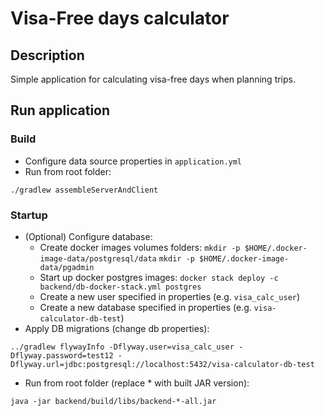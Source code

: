 # Visa-Free days calculator

## Description

Simple application for calculating visa-free days when planning trips.

## Run application

### Build
 - Configure data source properties in `application.yml`
 - Run from root folder:

```./gradlew assembleServerAndClient```

### Startup
 - (Optional) Configure database:
    - Create docker images volumes folders:
    `mkdir -p $HOME/.docker-image-data/postgresql/data`
    `mkdir -p $HOME/.docker-image-data/pgadmin`
    - Start up docker postgres images:
    ```docker stack deploy -c backend/db-docker-stack.yml postgres```
    - Create a new user specified in properties (e.g. `visa_calc_user`)
    - Create a new database specified in properties (e.g. `visa-calculator-db-test`)
 - Apply DB migrations (change db properties):
 
 ```../gradlew flywayInfo -Dflyway.user=visa_calc_user -Dflyway.password=test12 -Dflyway.url=jdbc:postgresql://localhost:5432/visa-calculator-db-test```
 - Run from root folder (replace * with built JAR version):

```java -jar backend/build/libs/backend-*-all.jar```